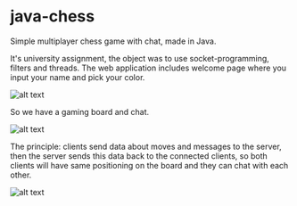 # java-chess
Simple multiplayer chess game with chat, made in Java.






It's university assignment, the object was to use socket-programming, filters and threads. The web application includes welcome page where you input your name and pick your color.

![alt text](https://s3.amazonaws.com/awesomescreenshot/image/1606472/5935783-83721a22d0dc4be420898262bdf8976d.png?AWSAccessKeyId=AKIAJSCJQ2NM3XLFPVKA&Expires=1610995677&Signature=VMpHzCzkN6%2FRf1dcLfy0w9TDOhw%3D)

So we have a gaming board and chat.

![alt text](https://i.imgur.com/wuASZ3g.png)

The principle: clients send data about moves and messages to the server, then the server sends this data back to the connected clients, so both clients will have same positioning on the board and they can chat with each other.

![alt text](https://i.imgur.com/H5kRG4H.png)
